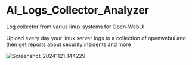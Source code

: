 # AI_Logs_Collector_Analyzer
Log collector from varius linux systems  for Open-WebUI 

Upload every day your linux server logs to a collection of openwebui and then get reports about security insidents and more

![Screenshot_20241121_144229](https://github.com/user-attachments/assets/002580ac-43a0-4ff8-9ba2-00a5daae6b07)
